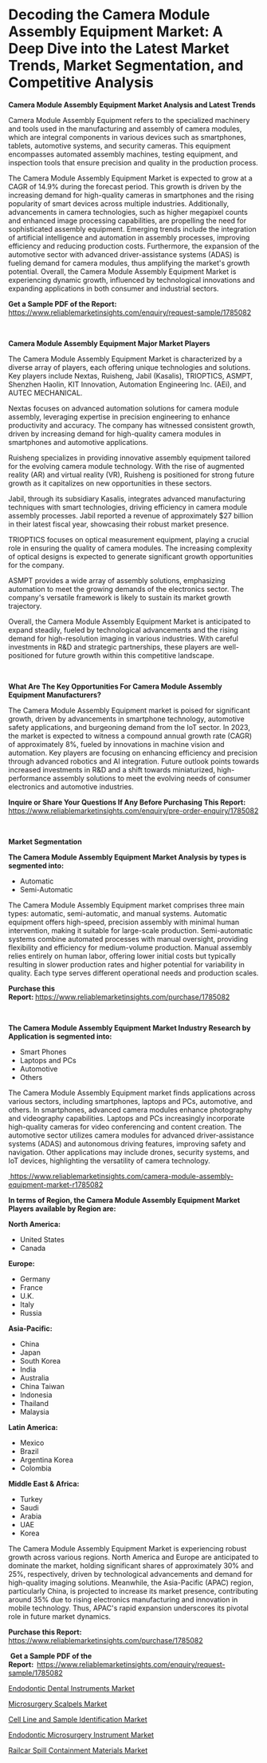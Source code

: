 <p><h1>Decoding the Camera Module Assembly Equipment Market: A Deep Dive into the Latest Market Trends, Market Segmentation, and Competitive Analysis</h1></p><p><strong>Camera Module Assembly Equipment Market Analysis and Latest Trends</strong></p>
<p><p>Camera Module Assembly Equipment refers to the specialized machinery and tools used in the manufacturing and assembly of camera modules, which are integral components in various devices such as smartphones, tablets, automotive systems, and security cameras. This equipment encompasses automated assembly machines, testing equipment, and inspection tools that ensure precision and quality in the production process.</p><p>The Camera Module Assembly Equipment Market is expected to grow at a CAGR of 14.9% during the forecast period. This growth is driven by the increasing demand for high-quality cameras in smartphones and the rising popularity of smart devices across multiple industries. Additionally, advancements in camera technologies, such as higher megapixel counts and enhanced image processing capabilities, are propelling the need for sophisticated assembly equipment. Emerging trends include the integration of artificial intelligence and automation in assembly processes, improving efficiency and reducing production costs. Furthermore, the expansion of the automotive sector with advanced driver-assistance systems (ADAS) is fueling demand for camera modules, thus amplifying the market's growth potential. Overall, the Camera Module Assembly Equipment Market is experiencing dynamic growth, influenced by technological innovations and expanding applications in both consumer and industrial sectors.</p></p>
<p><strong>Get a Sample PDF of the Report:&nbsp;</strong> <a href="https://www.reliablemarketinsights.com/enquiry/request-sample/1785082?utm_campaign=1405&utm_medium=2&utm_source=Github&utm_content=ia&utm_term=13102024&utm_id=camera-module-assembly-equipment">https://www.reliablemarketinsights.com/enquiry/request-sample/1785082</a></p>
<p>&nbsp;</p>
<p><strong>Camera Module Assembly Equipment Major Market Players</strong></p>
<p><p>The Camera Module Assembly Equipment Market is characterized by a diverse array of players, each offering unique technologies and solutions. Key players include Nextas, Ruisheng, Jabil (Kasalis), TRIOPTICS, ASMPT, Shenzhen Haolin, KIT Innovation, Automation Engineering Inc. (AEi), and AUTEC MECHANICAL. </p><p>Nextas focuses on advanced automation solutions for camera module assembly, leveraging expertise in precision engineering to enhance productivity and accuracy. The company has witnessed consistent growth, driven by increasing demand for high-quality camera modules in smartphones and automotive applications.</p><p>Ruisheng specializes in providing innovative assembly equipment tailored for the evolving camera module technology. With the rise of augmented reality (AR) and virtual reality (VR), Ruisheng is positioned for strong future growth as it capitalizes on new opportunities in these sectors.</p><p>Jabil, through its subsidiary Kasalis, integrates advanced manufacturing techniques with smart technologies, driving efficiency in camera module assembly processes. Jabil reported a revenue of approximately $27 billion in their latest fiscal year, showcasing their robust market presence. </p><p>TRIOPTICS focuses on optical measurement equipment, playing a crucial role in ensuring the quality of camera modules. The increasing complexity of optical designs is expected to generate significant growth opportunities for the company.</p><p>ASMPT provides a wide array of assembly solutions, emphasizing automation to meet the growing demands of the electronics sector. The company's versatile framework is likely to sustain its market growth trajectory.</p><p>Overall, the Camera Module Assembly Equipment Market is anticipated to expand steadily, fueled by technological advancements and the rising demand for high-resolution imaging in various industries. With careful investments in R&D and strategic partnerships, these players are well-positioned for future growth within this competitive landscape.</p></p>
<p>&nbsp;</p>
<p><strong>What Are The Key Opportunities For Camera Module Assembly Equipment Manufacturers?</strong></p>
<p><p>The Camera Module Assembly Equipment market is poised for significant growth, driven by advancements in smartphone technology, automotive safety applications, and burgeoning demand from the IoT sector. In 2023, the market is expected to witness a compound annual growth rate (CAGR) of approximately 8%, fueled by innovations in machine vision and automation. Key players are focusing on enhancing efficiency and precision through advanced robotics and AI integration. Future outlook points towards increased investments in R&D and a shift towards miniaturized, high-performance assembly solutions to meet the evolving needs of consumer electronics and automotive industries.</p></p>
<p><strong>Inquire or Share Your Questions If Any Before Purchasing This Report:</strong> <a href="https://www.reliablemarketinsights.com/enquiry/pre-order-enquiry/1785082?utm_campaign=1405&utm_medium=2&utm_source=Github&utm_content=ia&utm_term=13102024&utm_id=camera-module-assembly-equipment">https://www.reliablemarketinsights.com/enquiry/pre-order-enquiry/1785082</a></p>
<p>&nbsp;</p>
<p><strong>Market Segmentation</strong></p>
<p><strong>The Camera Module Assembly Equipment Market Analysis by types is segmented into:</strong></p>
<p><ul><li>Automatic</li><li>Semi-Automatic</li></ul></p>
<p><p>The Camera Module Assembly Equipment market comprises three main types: automatic, semi-automatic, and manual systems. Automatic equipment offers high-speed, precision assembly with minimal human intervention, making it suitable for large-scale production. Semi-automatic systems combine automated processes with manual oversight, providing flexibility and efficiency for medium-volume production. Manual assembly relies entirely on human labor, offering lower initial costs but typically resulting in slower production rates and higher potential for variability in quality. Each type serves different operational needs and production scales.</p></p>
<p><strong>Purchase this Report:&nbsp;</strong><a href="https://www.reliablemarketinsights.com/purchase/1785082?utm_campaign=1405&utm_medium=2&utm_source=Github&utm_content=ia&utm_term=13102024&utm_id=camera-module-assembly-equipment">https://www.reliablemarketinsights.com/purchase/1785082</a></p>
<p>&nbsp;</p>
<p><strong>The Camera Module Assembly Equipment Market Industry Research by Application is segmented into:</strong></p>
<p><ul><li>Smart Phones</li><li>Laptops and PCs</li><li>Automotive</li><li>Others</li></ul></p>
<p><p>The Camera Module Assembly Equipment market finds applications across various sectors, including smartphones, laptops and PCs, automotive, and others. In smartphones, advanced camera modules enhance photography and videography capabilities. Laptops and PCs increasingly incorporate high-quality cameras for video conferencing and content creation. The automotive sector utilizes camera modules for advanced driver-assistance systems (ADAS) and autonomous driving features, improving safety and navigation. Other applications may include drones, security systems, and IoT devices, highlighting the versatility of camera technology.</p></p>
<p><a href="https://www.reliablemarketinsights.com/camera-module-assembly-equipment-market-r1785082?utm_campaign=1405&utm_medium=2&utm_source=Github&utm_content=ia&utm_term=13102024&utm_id=camera-module-assembly-equipment">&nbsp;https://www.reliablemarketinsights.com/camera-module-assembly-equipment-market-r1785082</a></p>
<p><strong>In terms of Region, the Camera Module Assembly Equipment Market Players available by Region are:</strong></p>
<p>
    <p> <strong> North America: </strong>
        <ul>
            <li>United States</li>
            <li>Canada</li>
        </ul>
        </p> 
    <p> <strong> Europe: </strong>
        <ul>
            <li>Germany</li>
            <li>France</li>
            <li>U.K.</li>
            <li>Italy</li>
            <li>Russia</li>
        </ul>
        </p> 
    <p> <strong> Asia-Pacific: </strong>
        <ul>
            <li>China</li>
            <li>Japan</li>
            <li>South Korea</li>
            <li>India</li>
            <li>Australia</li>
            <li>China Taiwan</li>
            <li>Indonesia</li>
            <li>Thailand</li>
            <li>Malaysia</li>
        </ul>
        </p> 
    <p> <strong> Latin America: </strong>
        <ul>
            <li>Mexico</li>
            <li>Brazil</li>
            <li>Argentina Korea</li>
            <li>Colombia</li>
        </ul>
        </p> 
    <p> <strong> Middle East & Africa: </strong>
        <ul>
            <li>Turkey</li>
            <li>Saudi</li>
            <li>Arabia</li>
            <li>UAE</li>
            <li>Korea</li>
        </ul>
    </p>
    </p>
<p><p>The Camera Module Assembly Equipment Market is experiencing robust growth across various regions. North America and Europe are anticipated to dominate the market, holding significant shares of approximately 30% and 25%, respectively, driven by technological advancements and demand for high-quality imaging solutions. Meanwhile, the Asia-Pacific (APAC) region, particularly China, is projected to increase its market presence, contributing around 35% due to rising electronics manufacturing and innovation in mobile technology. Thus, APAC's rapid expansion underscores its pivotal role in future market dynamics.</p></p>
<p><strong>Purchase this Report: </strong><a href="https://www.reliablemarketinsights.com/purchase/1785082?utm_campaign=1405&utm_medium=2&utm_source=Github&utm_content=ia&utm_term=13102024&utm_id=camera-module-assembly-equipment">https://www.reliablemarketinsights.com/purchase/1785082</a></p>
<p>&nbsp;<strong>Get a Sample PDF of the Report:&nbsp;&nbsp;</strong><a href="https://www.reliablemarketinsights.com/enquiry/request-sample/1785082?utm_campaign=1405&utm_medium=2&utm_source=Github&utm_content=ia&utm_term=13102024&utm_id=camera-module-assembly-equipment">https://www.reliablemarketinsights.com/enquiry/request-sample/1785082</a></p>
<p><strong></strong></p>
<p><p><a href="https://www.linkedin.com/pulse/endodontic-dental-instruments-market-research-report-7qh2e?utm_campaign=1405&utm_medium=2&utm_source=Github&utm_content=ia&utm_term=13102024&utm_id=camera-module-assembly-equipment">Endodontic Dental Instruments Market</a></p><p><a href="https://www.linkedin.com/pulse/microsurgery-scalpels-market-global-insights-sales-trends-uqlke?utm_campaign=1405&utm_medium=2&utm_source=Github&utm_content=ia&utm_term=13102024&utm_id=camera-module-assembly-equipment">Microsurgery Scalpels Market</a></p><p><a href="https://github.com/lylyparadise/Market-Research-Report-List-5/blob/main/cell-line-and-sample-identification-market.md?utm_campaign=1405&utm_medium=2&utm_source=Github&utm_content=ia&utm_term=13102024&utm_id=camera-module-assembly-equipment">Cell Line and Sample Identification Market</a></p><p><a href="https://www.linkedin.com/pulse/mapping-endodontic-microsurgery-instrument-market-trends-b2kte?utm_campaign=1405&utm_medium=2&utm_source=Github&utm_content=ia&utm_term=13102024&utm_id=camera-module-assembly-equipment">Endodontic Microsurgery Instrument Market</a></p><p><a href="https://www.linkedin.com/pulse/digital-transformation-railcar-spill-containment-materials-industry-nvprc?utm_campaign=1405&utm_medium=2&utm_source=Github&utm_content=ia&utm_term=13102024&utm_id=camera-module-assembly-equipment">Railcar Spill Containment Materials Market</a></p></p>